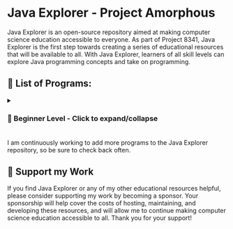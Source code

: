 # Java Explorer - Project Amorphous

Java Explorer is an open-source repository aimed at making computer science education accessible to everyone. As part of Project 8341, Java Explorer is the first step towards creating a series of educational resources that will be available to all. With Java Explorer, learners of all skill levels can explore Java programming concepts and take on programming.

## 📃 List of Programs:
<details>
<summary><h3>🔰 Beginner Level - Click to expand/collapse<h3></summary>
  
- [1. Display name, school and class in different lines](https://github.com/imteshalkarim/JavaExplorer/blob/main/P01.java)
- [Program 2 - Write a program to display your name, age and address in one line but with different print functions](https://github.com/imteshalkarim/JavaExplorer/blob/main/P02.java)
- [Program 3 - Write a program to print the sum and average of three given numbers](https://github.com/imteshalkarim/JavaExplorer/blob/main/P03.java)
- [Program 4 - Write a program to store numbers in two variables a and b. Exchange the value of a and b by taking the help of a third variable and display the values of a and b](https://github.com/imteshalkarim/JavaExplorer/blob/main/P04.java)
- [Program 5 - Write a program to display the sum, product of three given numbers and also display the difference in between the two results](https://github.com/imteshalkarim/JavaExplorer/blob/main/P05.java)
- [Program 6 - Write a program named to store numbers in two variables a and b. Exchange their values without using a third variable and then display their values](https://github.com/imteshalkarim/JavaExplorer/blob/main/P06.java)
- [Program 7 - Write a program to store roll number, marks in three subjects of a student and display the roll, total and percentage of marks obtained by the student](https://github.com/imteshalkarim/JavaExplorer/blob/main/P07.java)
- [Program 8 - Write a program to evaluate the following expression where the value of a and b are given. a^2 + b^2-4/2ab](https://github.com/imteshalkarim/JavaExplorer/blob/main/P08.java)
- [Program 9 - Write a program to display the area of a triangle whose base and height is given](https://github.com/imteshalkarim/JavaExplorer/blob/main/P09.java)
- [Program 10 - Write a program to calculate the area and circumference of a circle and print them whose radius is given](https://github.com/imteshalkarim/JavaExplorer/blob/main/P10.java)
- [Program 11 - Write a program to display the average runs of a cricket player. The player has scored 400 runs in 5 innings, 396 in 6 innings and 700 runs in 8 innings](https://github.com/imteshalkarim/JavaExplorer/blob/main/P11.java)
- [Program 12 - Write a program to accept length and breadth of a rectangular floor and find the total cost of flooring at Rs. 25 per unit](https://github.com/imteshalkarim/JavaExplorer/blob/main/P12.java)
- [Program 13 - Write a program to accept a character and display its ascii value](https://github.com/imteshalkarim/JavaExplorer/blob/main/P13.java)
- [Program 14 - Write a program which accepts the cost of 1 table and 1 chair and display the cost of 16 tables and 12 chairs](https://github.com/imteshalkarim/JavaExplorer/blob/main/P14.java)
- [Program 15 - Write a program to accept two characters and print the sum of their ascii values](https://github.com/imteshalkarim/JavaExplorer/blob/main/P15.java)
- [Program 16 - Write a program to accept a number and display the square of the last digit](https://github.com/imteshalkarim/JavaExplorer/blob/main/P16.java)
- [Program 17 - Write a program to enter sales value of a sales man and display his commission earnt when the rate of commission is 2%](https://github.com/imteshalkarim/JavaExplorer/blob/main/P17.java)
- [Program 18 - Write a program to enter quantity sold and price per unit. Display the sales price after giving 2% discount](https://github.com/imteshalkarim/JavaExplorer/blob/main/P18.java)
- [Program 19 - Write a program to enter temperature in fahrenheit and convert it to celsius](https://github.com/imteshalkarim/JavaExplorer/blob/main/P19.java)
- [Program 20 - Write a program to enter distance covered and time taken by a car and calculate its speed](https://github.com/imteshalkarim/JavaExplorer/blob/main/P20.java)
</details>


I am continuously working to add more programs to the Java Explorer repository, so be sure to check back often.

## 🫶 Support my Work

If you find Java Explorer or any of my other educational resources helpful, please consider supporting my work by becoming a sponsor. Your sponsorship will help cover the costs of hosting, maintaining, and developing these resources, and will allow me to continue making computer science education accessible to all. Thank you for your support!

